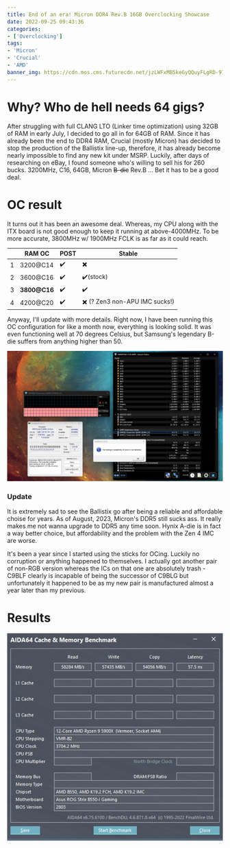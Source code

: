 ```yaml
---
title: End of an era! Micron DDR4 Rev.B 16GB Overclocking Showcase
date: 2022-09-25 09:43:36
categories:
- ['Overclocking']
tags:
- 'Micron'
- 'Crucial'
- 'AMD'
banner_img: https://cdn.mos.cms.futurecdn.net/jzLWFxMB5keGyQQuyFLgRD-970-80.jpg.webp
---
```

# Why? Who de hell needs 64 gigs?
After struggling with full CLANG LTO (Linker time optimization) using 32GB of RAM in early July, I decided to go all in for 64GB of RAM.
Since it has already been the end to DDR4 RAM, Crucial (mostly Micron) has decided to stop the production of the Ballistix line-up, therefore, it has already become nearly impossible to find any new kit under MSRP.
Luckily, after days of researching on eBay, I found someone who's willing to sell his for 260 bucks.
3200MHz, C16, 64GB, Micron ~~B-die~~ Rev.B ... Bet it has to be a good deal.

# OC result
It turns out it has been an awesome deal. Whereas, my CPU along with the ITX board is not good enough to keep it running at above-4000MHz.
To be more accurate, 3800MHz w/ 1900MHz FCLK is as far as it could reach.

|      | RAM OC | POST   | Stable |
| ---- | --------------- | -------- | -------- |
| 1    | 3200@C14             | :heavy_check_mark: | :heavy_multiplication_x: |
| 2    | 3600@C16             | :heavy_check_mark: | :heavy_check_mark:(stock) |
| 3    | **3800@C16**        | :heavy_check_mark: | :heavy_check_mark: |
| 4    | 4200@C20            | :heavy_check_mark: | :heavy_multiplication_x: (? Zen3 non-APU IMC sucks!) |


Anyway, I'll update with more details. Right now, I have been running this OC configuration for like a month now, everything is looking solid.
It was even functioning well at 70 degrees Celsius, but Samsung's legendary B-die suffers from anything higher than 50.

![image.png](micron-b-die-16GB-overclocking-showcase/oAhnvE9f1Npqzc3.png)

### Update
It is extremely sad to see the Ballistix go after being a reliable and affordable choise for years.
As of August, 2023, Micron's DDR5 still sucks ass. It really makes me not wanna upgrade to DDR5 any time soon.
Hynix A-die is in fact a way better choice, but affordability and the problem with the Zen 4 IMC are worse.

It's been a year since I started using the sticks for OCing. Luckily no corruption or anything happened to themselves. I actually got another pair of non-RGB version whereas the ICs on that one are absolutely trash - C9BLF clearly is incapable of being the successor of C9BLG but unfortunately it happened to be as my new pair is manufactured almost a year later than my previous.

# Results

![final oc - bench - 64gb.png](micron-b-die-16GB-overclocking-showcase/7KB9mCPfnMAX2J5.png)

